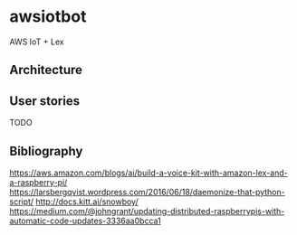 # awsiotbot

AWS IoT + Lex

## Architecture

## User stories
TODO



## Bibliography
https://aws.amazon.com/blogs/ai/build-a-voice-kit-with-amazon-lex-and-a-raspberry-pi/
https://larsbergqvist.wordpress.com/2016/06/18/daemonize-that-python-script/
http://docs.kitt.ai/snowboy/
https://medium.com/@johngrant/updating-distributed-raspberrypis-with-automatic-code-updates-3336aa0bcca1

